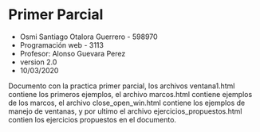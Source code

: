 # Primer Parcial
* Osmi Santiago Otalora Guerrero - 598970
* Programación web - 3113
* Profesor: Alonso Guevara Perez
* version 2.0
* 10/03/2020

Documento con la practica primer parcial, los archivos ventana1.html contiene los primeros ejemplos,
el archivo marcos.html contiene ejemplos de los marcos, el archivo close_open_win.html contiene los
ejemplos de manejo de ventanas, y por ultimo el archivo ejercicios_propuestos.html contien los
ejercicios propuestos en el documento.
